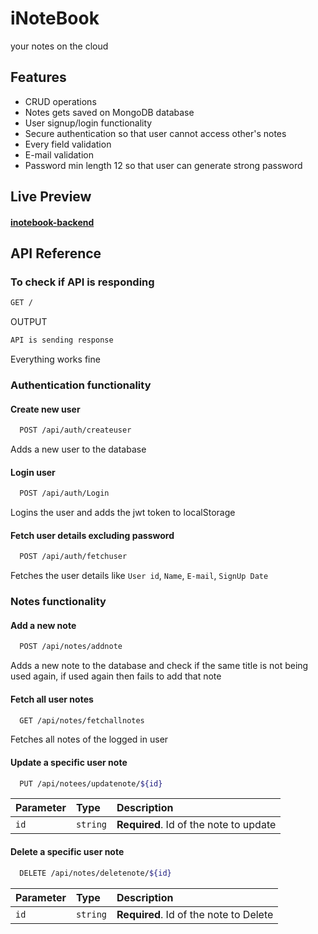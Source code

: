 # iNoteBook
your notes on the cloud
## Features
* CRUD operations
* Notes gets saved on MongoDB database
* User signup/login functionality
* Secure authentication so that user cannot access other's notes
* Every field validation
* E-mail validation
* Password min length 12 so that user can generate strong password

## Live Preview
#### [inotebook-backend](https://notesoncloud.herokuapp.com/)

## API Reference
### To check if API is responding
```bash
GET /
```

OUTPUT
```bash
API is sending response
```
Everything works fine

### Authentication functionality

#### Create new user

```bash
  POST /api/auth/createuser
```
Adds a new user to the database

#### Login user

```bash
  POST /api/auth/Login
```
Logins the user and adds the jwt token to localStorage 
#### Fetch user details excluding password

```bash
  POST /api/auth/fetchuser
```
Fetches the user details like `User id`, `Name`, `E-mail`, `SignUp Date`
### Notes functionality

#### Add a new note

```bash
  POST /api/notes/addnote
```

Adds a new note to the database and check if the same title is not being used again, if used again then fails to add that note
#### Fetch all user notes

```bash
  GET /api/notes/fetchallnotes
```

Fetches all notes of the logged in user
#### Update a specific user note

```bash
  PUT /api/notees/updatenote/${id}
```

| Parameter | Type     | Description                            |
| :-------- | :------- | :------------------------------------- |
| `id`      | `string` | **Required**. Id of the note to update |

#### Delete a specific user note

```bash
  DELETE /api/notes/deletenote/${id}
```

| Parameter | Type     | Description                            |
| :-------- | :------- | :------------------------------------- |
| `id`      | `string` | **Required**. Id of the note to Delete |
